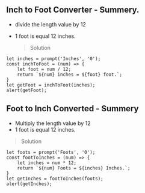 ## Inch to Foot Converter - Summery.

- divide the length value by 12
- 1 foot is equal 12 inches.

  > Solution

```
let inches = prompt('Inches', '0');
const inchToFoot = (num) => {
    let foot = num / 12;
    return `${num} inches = ${foot} foot.`;
}
let getFoot = inchToFoot(inches);
alert(getFoot);
```
## Foot to Inch Converted - Summery
- Multiply the length value by 12
- 1 foot is equal 12 inches.

> Solution

```
let foots = prompt('Foots', '0');
const footToInches = (num) => {
    let inches = num * 12;
    return `${num} Foots = ${inches} Inches.`;
}
let getInches = footToInches(foots);
alert(getInches);
```